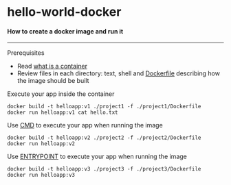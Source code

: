 # hello-world-docker
#### How to create a docker image and run it

---

Prerequisites
- Read [what is a container](https://www.docker.com/resources/what-container)
- Review files in each directory: text, shell and [Dockerfile](https://docs.docker.com/develop/develop-images/dockerfile_best-practices) describing how the image should be built

Execute your app inside the container

    docker build -t helloapp:v1 ./project1 -f ./project1/Dockerfile
    docker run helloapp:v1 cat hello.txt

Use [CMD](https://docs.docker.com/develop/develop-images/dockerfile_best-practices/#cmd) to execute your app when running the image

    docker build -t helloapp:v2 ./project2 -f ./project2/Dockerfile
    docker run helloapp:v2

Use [ENTRYPOINT](https://docs.docker.com/develop/develop-images/dockerfile_best-practices/#entrypoint) to execute your app when running the image

    docker build -t helloapp:v3 ./project3 -f ./project3/Dockerfile
    docker run helloapp:v3
